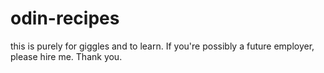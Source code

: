 # odin-recipes

this is purely for giggles and to learn. If you're possibly a future employer,
please hire me. Thank you.
